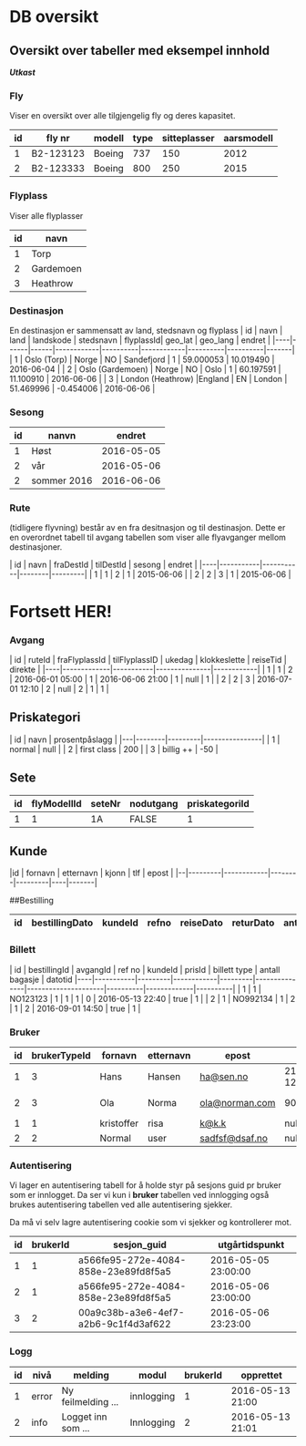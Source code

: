 # DB oversikt

## Oversikt over tabeller med eksempel innhold

**_Utkast_**

### Fly
Viser en oversikt over alle tilgjengelig fly og deres kapasitet.

| id | fly nr |  modell | type | sitteplasser | aarsmodell | 
|----|--------|------------|--------|----------------|---------------|
| 1 | B2-123123  | Boeing | 737 | 150 | 2012 |
| 2 | B2-123333  | Boeing | 800 | 250 | 2015 | 

### Flyplass
Viser alle flyplasser

| id | navn |
|----|--------|
| 1 | Torp | 
| 2 | Gardemoen | 
| 3 | Heathrow | 

### Destinasjon
En destinasjon er sammensatt av land, stedsnavn og flyplass
| id | navn | land |  landskode | stedsnavn | flyplassId| geo_lat | geo_lang | endret  |
|----|------|------|------------|----------|------------|----------|----------|-------|
| 1 | Oslo (Torp)  | Norge | NO | Sandefjord | 1 | 59.000053 | 10.019490 | 2016-06-04 |
| 2 | Oslo (Gardemoen) | Norge | NO | Oslo | 1 | 60.197591 | 11.100910 | 2016-06-06 |
| 3 | London (Heathrow)  |England | EN | London  | 51.469996 | -0.454006  | 2016-06-06 |

### Sesong
| id | nanvn | endret |
|----|------|---------|
| 1 | Høst | 2016-05-05|
| 2 | vår | 2016-05-06 |
| 2 | sommer 2016 | 2016-06-06 |

### Rute
(tidligere flyvning) består av en fra desitnasjon og til destinasjon.
Dette er en overordnet tabell til avgang tabellen som viser alle flyavganger mellom destinasjoner. 

| id | navn | fraDestId | tilDestId | sesong | endret |
|----|-----------|-----------|--------|---------|
| 1 | 1 | 2 |  1 | 2015-06-06 |
| 2 | 2 | 3 |  1 | 2015-06-06 |

# Fortsett HER!

### Avgang
| id | ruteId | fraFlyplassId | tilFlyplassID | ukedag | klokkeslette | reiseTid | direkte |
|----|-------------|-----------|---------------|------------|
| 1 | 1 | 2 | 2016-06-01 05:00 | 1 | 2016-06-06 21:00 |  1 | null | 1 |
| 2 | 2 | 3 | 2016-07-01 12:10 | 2 | null | 2 | 1 | 1 |

## Priskategori

| id | navn  | prosentpåslagg |
|---|--------|---------|----------------|
| 1 | normal  | null |
| 2 | first class | 200 |
| 3 | billig ++  | -50 |


## Sete

| id | flyModellId | seteNr | nodutgang | priskategoriId |
|---|--------------|--------|-----------|-------------|
| 1 | 1 | 1A | FALSE | 1 | 

## Kunde
|id | fornavn | etternavn | kjonn  | tlf | epost |
|--|---------|------------|--------|---------|----|-------|

##Bestilling

|id | bestillingDato | kundeId | refno |  reiseDato | returDato | antallVoksen | antallBarn | antallBebis  |
|---|----------------|---------|-------|------------|-----------|--------------|------------|---------------|

### Billett
| id | bestillingId | avgangId | ref no | kundeId | prisId | billett type | antall bagasje | datotid 
|----|-----------|---------|------------|---------|---------------|---------------------|----------|-------------|----------|
| 1 | 1 | NO123123 | 1 | 1 | 1 | 0 | 2016-05-13 22:40 | true | 1 |
| 2 | 1 | NO992134 | 1 | 2 | 1 | 2 | 2016-09-01 14:50 | true | 1 |


### Bruker
| id | brukerTypeId | fornavn | etternavn | epost | tlf | fødselsdato | kjønn |  password  |
|---|--------------------|------------|--------------|---------|----|-----------------|---------|---------------|
| 1 | 3 | Hans | Hansen | ha@sen.no | 213111 12 | 1955-01-12 | mann | zxczxcsd |
| 2 | 3  |Ola | Norma | ola@norman.com | 90090013 | 1977-12-12 | mann | asdfasdf |
| 1 | 1 | kristoffer | risa | k@k.k | null | null | null | dsafopsdfi |
| 2 | 2 | Normal | user | sadfsf@dsaf.no | null | null | null | ewrq1| 

### Autentisering
Vi lager en autentisering tabell for å holde styr på sesjons guid pr bruker som er innlogget. Da ser vi kun i __bruker__ tabellen ved innlogging også brukes autentisering tabellen ved alle autentisering sjekker. 

Da må vi selv lagre autentisering cookie som vi sjekker og kontrollerer mot. 

| id | brukerId | sesjon_guid | utgårtidspunkt |
|----|-------------|----------------|---------------------|
| 1 | 1 | a566fe95-272e-4084-858e-23e89fd8f5a5 | 2016-05-05 23:00:00 |
| 2 | 1 | a566fe95-272e-4084-858e-23e89fd8f5a5 | 2016-05-06 23:00:00 |
| 3 | 2 | 00a9c38b-a3e6-4ef7-a2b6-9c1f4d3af622 | 2016-05-06 23:23:00 |

### Logg
| id | nivå | melding | modul | brukerId | opprettet |
|----|--------|------------|----------|-------------|-----------|
| 1 | error | Ny feilmelding ... | innlogging | 1 | 2016-05-13 21:00 |
| 2 | info | Logget inn som ... | Innlogging | 2 | 2016-05-13 21:01 |
